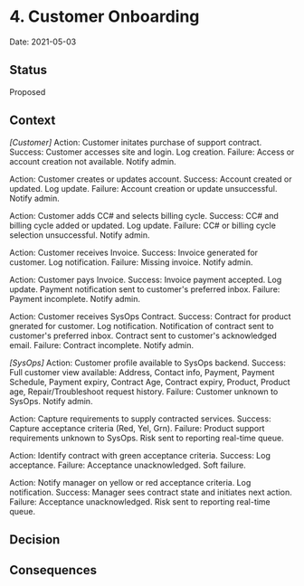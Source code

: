 # 4. Customer Onboarding

Date: 2021-05-03

## Status

Proposed

## Context

<!-- The issue motivating this decision, and any context that influences or constrains the decision. -->
*[Customer]*
Action: Customer initates purchase of support contract.
Success: Customer accesses site and login. Log creation.
Failure: Access or account creation not available. Notify admin.

Action: Customer creates or updates account.
Success: Account created or updated. Log update.
Failure: Account creation or update unsuccessful. Notify admin.

Action: Customer adds CC# and selects billing cycle.
Success: CC# and billing cycle added or updated. Log update.
Failure: CC# or billing cycle selection unsuccessful. Notify admin.

Action: Customer receives Invoice.
Success: Invoice generated for customer. Log notification.
Failure: Missing invoice. Notify admin.

Action: Customer pays Invoice.
Success: Invoice payment accepted. Log update. Payment notification sent to customer's preferred inbox.
Failure: Payment incomplete. Notify admin.

Action: Customer receives SysOps Contract.
Success: Contract for product gnerated for customer. Log notification. Notification of contract sent to customer's preferred inbox. Contract sent to customer's acknowledged email.
Failure: Contract incomplete. Notify admin.

*[SysOps]*
Action: Customer profile available to SysOps backend.
Success: Full customer view available: Address, Contact info, Payment, Payment Schedule, Payment expiry, Contract Age, Contract expiry, Product, Product age, Repair/Troubleshoot request history.
Failure: Customer unknown to SysOps. Notify admin.

Action: Capture requirements to supply contracted services.
Success: Capture acceptance criteria (Red, Yel, Grn). 
Failure: Product support requirements unknown to SysOps. Risk sent to reporting real-time queue.

Action: Identify contract with green acceptance criteria.
Success: Log acceptance.
Failure: Acceptance unacknowledged. Soft failure.

Action: Notify manager on yellow or red acceptance criteria. Log notification.
Success: Manager sees contract state and initiates next action.
Failure: Acceptance unacknowledged. Risk sent to reporting real-time queue.

## Decision

<!-- The change that we're proposing or have agreed to implement. -->

## Consequences

<!-- What becomes easier or more difficult to do and any risks introduced by the change that will need to be mitigated. -->
